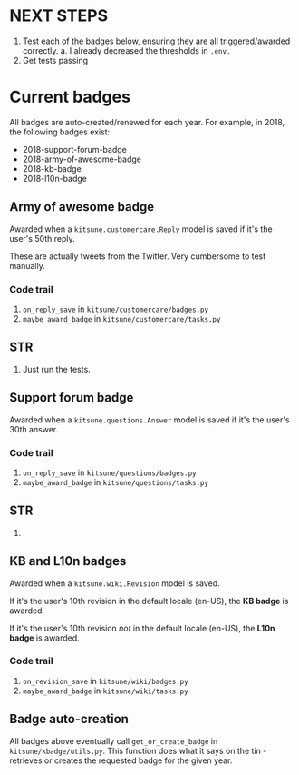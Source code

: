 # NEXT STEPS

1. Test each of the badges below, ensuring they are all triggered/awarded correctly.
    a. I already decreased the thresholds in `.env.`
2. Get tests passing


# Current badges

All badges are auto-created/renewed for each year. For example, in 2018, the following badges exist:

- 2018-support-forum-badge
- 2018-army-of-awesome-badge
- 2018-kb-badge
- 2018-l10n-badge

## Army of awesome badge

Awarded when a `kitsune.customercare.Reply` model is saved if it's the user's 50th reply.

These are actually tweets from the Twitter. Very cumbersome to test manually.

### Code trail

1. `on_reply_save` in `kitsune/customercare/badges.py`
2. `maybe_award_badge` in `kitsune/customercare/tasks.py`

## STR

1. Just run the tests.

## Support forum badge

Awarded when a `kitsune.questions.Answer` model is saved if it's the user's 30th answer.

### Code trail

1. `on_reply_save` in `kitsune/questions/badges.py`
2. `maybe_award_badge` in `kitsune/questions/tasks.py`

## STR

1.

## KB and L10n badges

Awarded when a `kitsune.wiki.Revision` model is saved.

If it's the user's 10th revision in the default locale (en-US), the **KB badge** is awarded.

If it's the user's 10th revision *not* in the default locale (en-US), the **L10n badge** is awarded.

### Code trail

1. `on_revision_save` in `kitsune/wiki/badges.py`
2. `maybe_award_badge` in `kitsune/wiki/tasks.py`

## Badge auto-creation

All badges above eventually call `get_or_create_badge` in `kitsune/kbadge/utils.py`. This function does what it says on the tin - retrieves or creates the requested badge for the given year.
